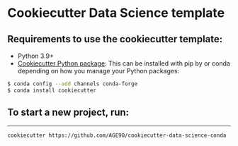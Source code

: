 # Cookiecutter Data Science template

## Requirements to use the cookiecutter template:

 - Python 3.9+
 - [Cookiecutter Python package](http://cookiecutter.readthedocs.org/en/latest/installation.html): This can be installed with pip by or conda depending on how you manage your Python packages:

``` bash
$ conda config --add channels conda-forge
$ conda install cookiecutter
```

## To start a new project, run:
------------

    cookiecutter https://github.com/AGE90/cookiecutter-data-science-conda